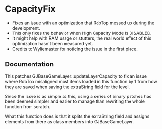 # CapacityFix

* Fixes an issue with an optimization that RobTop messed up during the development.
* This only fixes the behavior when High Capacity Mode is DISABLED.
* It might help with RAM usage or stutters, the real world effect of this optimization hasn't been measured yet.
* Credits to Wyliemaster for noticing the issue in the first place.

## Documentation
This patches GJBaseGameLayer::updateLayerCapacity to fix an issue where RobTop misaligned most items loaded in this function by 1 from how they are saved when saving the extraString field for the level.

Since the issue is as simple as this, using a series of binary patches has been deemed simpler and easier to manage than rewriting the whole function from scratch.

What this function does is that it splits the extraString field and assigns elements from there as class members into GJBaseGameLayer.